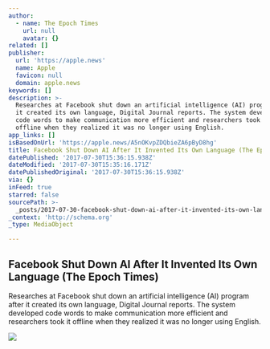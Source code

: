 ```yaml
---
author:
  - name: The Epoch Times
    url: null
    avatar: {}
related: []
publisher:
  url: 'https://apple.news'
  name: Apple
  favicon: null
  domain: apple.news
keywords: []
description: >-
  Researches at Facebook shut down an artificial intelligence (AI) program after
  it created its own language, Digital Journal reports. The system developed
  code words to make communication more efficient and researchers took it
  offline when they realized it was no longer using English.
app_links: []
isBasedOnUrl: 'https://apple.news/A5nOKvpZDQbieZA6pByD8hg'
title: Facebook Shut Down AI After It Invented Its Own Language (The Epoch Times)
datePublished: '2017-07-30T15:36:15.938Z'
dateModified: '2017-07-30T15:35:16.171Z'
datePublishedOriginal: '2017-07-30T15:36:15.938Z'
via: {}
inFeed: true
starred: false
sourcePath: >-
  _posts/2017-07-30-facebook-shut-down-ai-after-it-invented-its-own-language-th.md
_context: 'http://schema.org'
_type: MediaObject

---
```

<article style=""><h1>Facebook Shut Down AI After It Invented Its Own Language (The Epoch Times)</h1><p>Researches at Facebook shut down an artificial intelligence (AI) program after it created its own language, Digital Journal reports. The system developed code words to make communication more efficient and researchers took it offline when they realized it was no longer using English.</p><img src="http://c.apple.news/AgEXQTVuT0t2cFpEUWJpZVpBNnBCeUQ4aGcAMA" /></article>